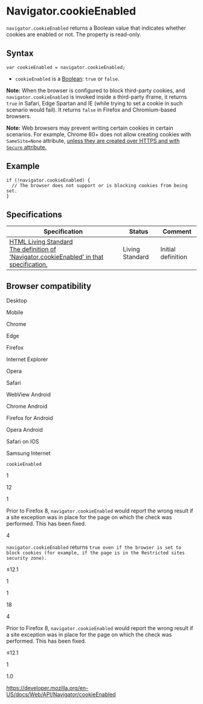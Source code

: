 # Navigator.cookieEnabled

`navigator.cookieEnabled` returns a Boolean value that indicates whether cookies are enabled or not. The property is read-only.

## Syntax

    var cookieEnabled = navigator.cookieEnabled;

- `cookieEnabled` is a [Boolean](https://developer.mozilla.org/en-US/docs/Glossary/Boolean): `true` or `false`.

**Note:** When the browser is configured to block third-party cookies, and `navigator.cookieEnabled` is invoked inside a third-party iframe, it returns `true` in Safari, Edge Spartan and IE (while trying to set a cookie in such scenario would fail). It returns `false` in Firefox and Chromium-based browsers.

**Note:** Web browsers may prevent writing certain cookies in certain scenarios. For example, Chrome 80+ does not allow creating cookies with `SameSite=None` attribute, [unless they are created over HTTPS and with `Secure` attribute.](https://www.chromestatus.com/feature/5633521622188032)

## Example

    if (!navigator.cookieEnabled) {
      // The browser does not support or is blocking cookies from being set.
    }

## Specifications

<table><thead><tr class="header"><th>Specification</th><th>Status</th><th>Comment</th></tr></thead><tbody><tr class="odd"><td><a href="https://html.spec.whatwg.org/multipage/webappapis.html#dom-navigator-cookieenabled">HTML Living Standard<br />
<span class="small">The definition of 'Navigator.cookieEnabled' in that specification.</span></a></td><td><span class="spec-living">Living Standard</span></td><td>Initial definition</td></tr></tbody></table>

## Browser compatibility

Desktop

Mobile

Chrome

Edge

Firefox

Internet Explorer

Opera

Safari

WebView Android

Chrome Android

Firefox for Android

Opera Android

Safari on IOS

Samsung Internet

`cookieEnabled`

1

12

1

Prior to Firefox 8, `navigator.cookieEnabled` would report the wrong result if a site exception was in place for the page on which the check was performed. This has been fixed.

4

`navigator.cookieEnabled` returns `true even if the browser is set to block cookies (for example, if the page is in the Restricted sites security zone).`

≤12.1

1

1

18

4

Prior to Firefox 8, `navigator.cookieEnabled` would report the wrong result if a site exception was in place for the page on which the check was performed. This has been fixed.

≤12.1

1

1.0

<a href="https://developer.mozilla.org/en-US/docs/Web/API/Navigator/cookieEnabled" class="_attribution-link">https://developer.mozilla.org/en-US/docs/Web/API/Navigator/cookieEnabled</a>
